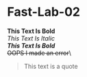 # Fast-Lab-02
**This Text Is Bold**\
*This Text Is Italic*\
***This Text Is Bold***\
~~OOPS I made an error~~\
> This text is a quote
